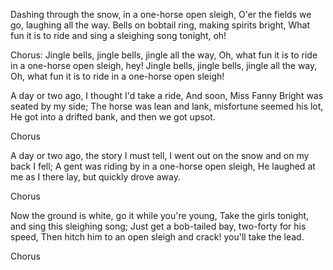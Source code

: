 Dashing through the snow, in a one-horse open sleigh,
O'er the fields we go, laughing all the way.
Bells on bobtail ring, making spirits bright,
What fun it is to ride and sing a sleighing song tonight, oh!

Chorus:
Jingle bells, jingle bells, jingle all the way,
Oh, what fun it is to ride in a one-horse open sleigh, hey!
Jingle bells, jingle bells, jingle all the way,
Oh, what fun it is to ride in a one-horse open sleigh!

A day or two ago, I thought I'd take a ride,
And soon, Miss Fanny Bright was seated by my side;
The horse was lean and lank, misfortune seemed his lot,
He got into a drifted bank, and then we got upsot.

Chorus

A day or two ago, the story I must tell,
I went out on the snow and on my back I fell;
A gent was riding by in a one-horse open sleigh,
He laughed at me as I there lay, but quickly drove away.

Chorus

Now the ground is white, go it while you're young,
Take the girls tonight, and sing this sleighing song;
Just get a bob-tailed bay, two-forty for his speed,
Then hitch him to an open sleigh and crack! you'll take the lead.

Chorus
